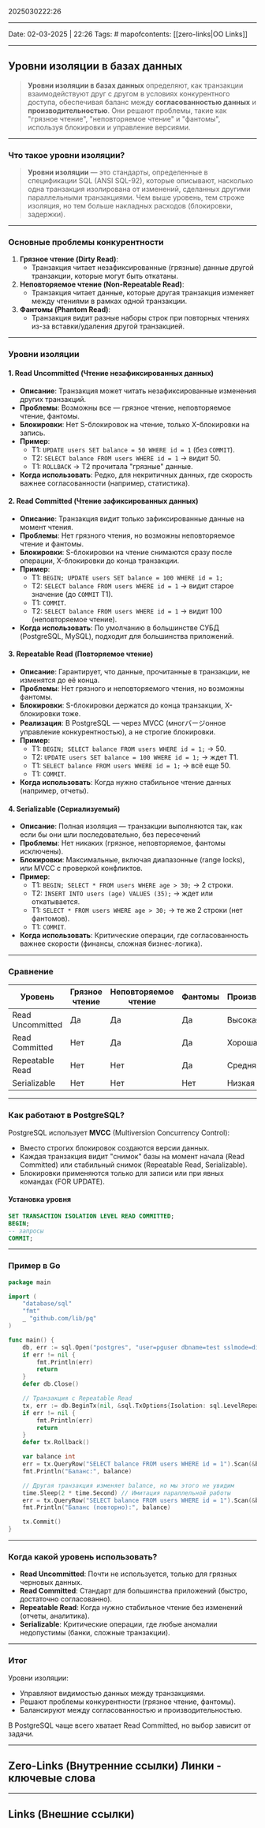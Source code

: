 2025030222:26
___
Date: 02-03-2025 | 22:26
Tags: #
mapofcontents: [[zero-links|OO Links]]
___
## Уровни изоляции в базах данных

> **Уровни изоляции в базах данных** определяют, как транзакции взаимодействуют друг с другом в условиях конкурентного доступа, обеспечивая баланс между **согласованностью данных** и **производительностью**. Они решают проблемы, такие как "грязное чтение", "неповторяемое чтение" и "фантомы", используя блокировки и управление версиями.

---
### Что такое уровни изоляции?

> **Уровни изоляции** — это стандарты, определенные в спецификации SQL (ANSI SQL-92), которые описывают, насколько одна транзакция изолирована от изменений, сделанных другими параллельными транзакциями. Чем выше уровень, тем строже изоляция, но тем больше накладных расходов (блокировки, задержки).

---
### Основные проблемы конкурентности

1. **Грязное чтение (Dirty Read)**:  
    - Транзакция читает незафиксированные (грязные) данные другой транзакции, которые могут быть откатаны.
2. **Неповторяемое чтение (Non-Repeatable Read)**:  
    - Транзакция читает данные, которые другая транзакция изменяет между чтениями в рамках одной транзакции.
3. **Фантомы (Phantom Read)**:  
    - Транзакция видит разные наборы строк при повторных чтениях из-за вставки/удаления другой транзакцией.

---
### Уровни изоляции

#### 1. Read Uncommitted (Чтение незафиксированных данных)

- **Описание**: Транзакция может читать незафиксированные изменения других транзакций.
- **Проблемы**: Возможны все — грязное чтение, неповторяемое чтение, фантомы.
- **Блокировки**: Нет S-блокировок на чтение, только X-блокировки на запись.
- **Пример**:  
    - Т1: `UPDATE users SET balance = 50 WHERE id = 1` (без `COMMIT`).
    - Т2: `SELECT balance FROM users WHERE id = 1` → видит 50.
    - Т1: `ROLLBACK` → Т2 прочитала "грязные" данные.
- **Когда использовать**: Редко, для некритичных данных, где скорость важнее согласованности (например, статистика).
#### 2. Read Committed (Чтение зафиксированных данных)

- **Описание**: Транзакция видит только зафиксированные данные на момент чтения.
- **Проблемы**: Нет грязного чтения, но возможны неповторяемое чтение и фантомы.
- **Блокировки**: S-блокировки на чтение снимаются сразу после операции, X-блокировки до конца транзакции.
- **Пример**:  
    - Т1: `BEGIN; UPDATE users SET balance = 100 WHERE id = 1;`
    - Т2: `SELECT balance FROM users WHERE id = 1` → видит старое значение 
	    (до `COMMIT` Т1).
    - Т1: `COMMIT`.
    - Т2: `SELECT balance FROM users WHERE id = 1` → видит 100 (неповторяемое чтение).
- **Когда использовать**: По умолчанию в большинстве СУБД (PostgreSQL, MySQL), подходит для большинства приложений.
#### 3. Repeatable Read (Повторяемое чтение)

- **Описание**: Гарантирует, что данные, прочитанные в транзакции, не изменятся до её конца.
- **Проблемы**: Нет грязного и неповторяемого чтения, но возможны фантомы.
- **Блокировки**: S-блокировки держатся до конца транзакции, X-блокировки тоже.
- **Реализация**: В PostgreSQL — через MVCC (многバージонное управление конкурентностью), а не строгие блокировки.
- **Пример**:  
    - Т1: `BEGIN; SELECT balance FROM users WHERE id = 1;` → 50.
    - Т2: `UPDATE users SET balance = 100 WHERE id = 1;` → ждет Т1.
    - Т1: `SELECT balance FROM users WHERE id = 1;` → всё еще 50.
    - Т1: `COMMIT`.
- **Когда использовать**: Когда нужно стабильное чтение данных (например, отчеты).
#### 4. Serializable (Сериализуемый)

- **Описание**: Полная изоляция — транзакции выполняются так, как если бы они шли последовательно, без пересечений
- **Проблемы**: Нет никаких (грязное, неповторяемое, фантомы исключены).
- **Блокировки**: Максимальные, включая диапазонные (range locks), или MVCC с проверкой конфликтов.
- **Пример**:  
    - Т1: `BEGIN; SELECT * FROM users WHERE age > 30;` → 2 строки.
    - Т2: `INSERT INTO users (age) VALUES (35);` → ждет или откатывается.
    - Т1: `SELECT * FROM users WHERE age > 30;` → те же 2 строки (нет фантомов).
    - Т1: `COMMIT`.
- **Когда использовать**: Критические операции, где согласованность важнее скорости (финансы, сложная бизнес-логика).

---
### Сравнение

|Уровень|Грязное чтение|Неповторяемое чтение|Фантомы|Производительность|
|---|---|---|---|---|
|Read Uncommitted|Да|Да|Да|Высокая|
|Read Committed|Нет|Да|Да|Хорошая|
|Repeatable Read|Нет|Нет|Да|Средняя|
|Serializable|Нет|Нет|Нет|Низкая|

---
### Как работают в PostgreSQL?

PostgreSQL использует **MVCC** (Multiversion Concurrency Control):

- Вместо строгих блокировок создаются версии данных.
- Каждая транзакция видит "снимок" базы на момент начала (Read Committed) или стабильный снимок (Repeatable Read, Serializable).
- Блокировки применяются только для записи или при явных командах (FOR UPDATE).
#### Установка уровня
```sql
SET TRANSACTION ISOLATION LEVEL READ COMMITTED;
BEGIN;
-- запросы
COMMIT;
```

---
### Пример в Go
```go
package main

import (
    "database/sql"
    "fmt"
    _ "github.com/lib/pq"
)

func main() {
    db, err := sql.Open("postgres", "user=pguser dbname=test sslmode=disable")
    if err != nil {
        fmt.Println(err)
        return
    }
    defer db.Close()

    // Транзакция с Repeatable Read
    tx, err := db.BeginTx(nil, &sql.TxOptions{Isolation: sql.LevelRepeatableRead})
    if err != nil {
        fmt.Println(err)
        return
    }
    defer tx.Rollback()

    var balance int
    err = tx.QueryRow("SELECT balance FROM users WHERE id = 1").Scan(&balance)
    fmt.Println("Баланс:", balance)

    // Другая транзакция изменяет balance, но мы этого не увидим
    time.Sleep(2 * time.Second) // Имитация параллельной работы
    err = tx.QueryRow("SELECT balance FROM users WHERE id = 1").Scan(&balance)
    fmt.Println("Баланс (повторно):", balance)

    tx.Commit()
}
```

---
### Когда какой уровень использовать?

- **Read Uncommitted**: Почти не используется, только для грязных черновых данных.
- **Read Committed**: Стандарт для большинства приложений (быстро, достаточно согласованно).
- **Repeatable Read**: Когда нужно стабильное чтение без изменений (отчеты, аналитика).
- **Serializable**: Критические операции, где любые аномалии недопустимы (банки, сложные транзакции).

---
### Итог

Уровни изоляции:

- Управляют видимостью данных между транзакциями.
- Решают проблемы конкурентности (грязное чтение, фантомы).
- Балансируют между согласованностью и производительностью.

В PostgreSQL чаще всего хватает Read Committed, но выбор зависит от задачи.

-----
**Zero-Links**  (Внутренние ссылки) Линки - ключевые слова
-

------
**Links** (Внешние ссылки)
-
